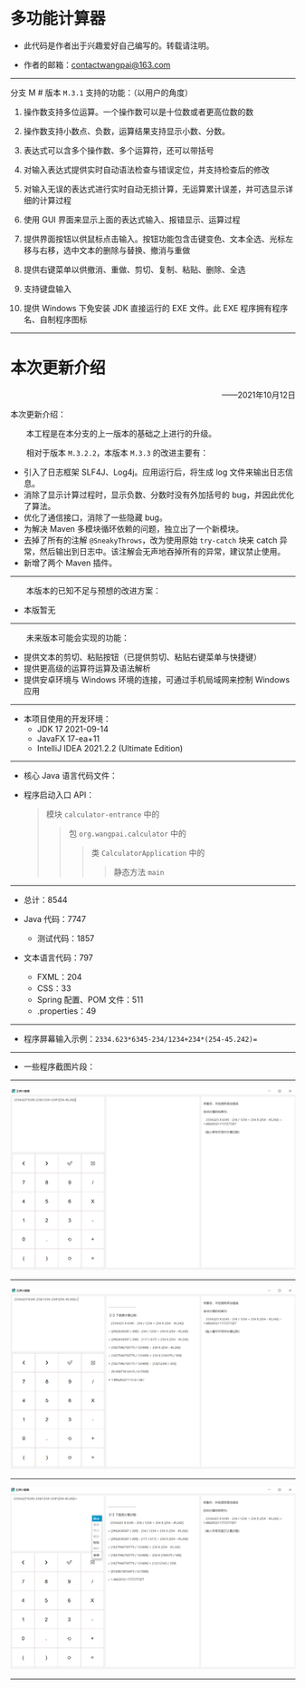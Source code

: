 # 多功能计算器

* 此代码是作者出于兴趣爱好自己编写的。转载请注明。

* 作者的邮箱：contactwangpai@163.com

---

分支 M # 版本 ` M.3.1 ` 支持的功能：（以用户的角度）

1. 操作数支持多位运算。一个操作数可以是十位数或者更高位数的数

2. 操作数支持小数点、负数，运算结果支持显示小数、分数。

3. 表达式可以含多个操作数、多个运算符，还可以带括号

4. 对输入表达式提供实时自动语法检查与错误定位，并支持检查后的修改

5. 对输入无误的表达式进行实时自动无损计算，无运算累计误差，并可选显示详细的计算过程

6. 使用 GUI 界面来显示上面的表达式输入、报错显示、运算过程

7. 提供界面按钮以供鼠标点击输入。按钮功能包含击键变色、文本全选、光标左移与右移，选中文本的删除与替换、撤消与重做

8. 提供右键菜单以供撤消、重做、剪切、复制、粘贴、删除、全选

9. 支持键盘输入

10. 提供 Windows 下免安装 JDK 直接运行的 EXE 文件。此 EXE 程序拥有程序名、自制程序图标


---



# 本次更新介绍

<p align="right">——2021年10月12日</p>

本次更新介绍：

&emsp;&emsp;本工程是在本分支的上一版本的基础之上进行的升级。

&emsp;&emsp;相对于版本 ` M.3.2.2 `，本版本 ` M.3.3 ` 的改进主要有：

* 引入了日志框架 SLF4J、Log4j。应用运行后，将生成 log 文件来输出日志信息。
* 消除了显示计算过程时，显示负数、分数时没有外加括号的 bug，并因此优化了算法。
* 优化了通信接口，消除了一些隐藏 bug。
* 为解决 Maven 多模块循环依赖的问题，独立出了一个新模块。
* 去掉了所有的注解 `@SneakyThrows`，改为使用原始 `try-catch` 块来 catch 异常，然后输出到日志中。该注解会无声地吞掉所有的异常，建议禁止使用。
* 新增了两个 Maven 插件。

---

&emsp;&emsp;本版本的已知不足与预想的改进方案：

* 本版暂无

---

&emsp;&emsp;未来版本可能会实现的功能：

* 提供文本的剪切、粘贴按钮（已提供剪切、粘贴右键菜单与快捷键）
* 提供更高级的运算符运算及语法解析
* 提供安卓环境与 Windows 环境的连接，可通过手机局域网来控制 Windows 应用


---

* 本项目使用的开发环境：
  - JDK 17 2021-09-14
  - JavaFX 17-ea+11
  - IntelliJ IDEA 2021.2.2 (Ultimate Edition)

---

* 核心 Java 语言代码文件：

* 程序启动入口 API：

  >  模块 `calculator-entrance` 中的
  >
  >  > 包 `org.wangpai.calculator` 中的
  >  >
  >  > > 类  `CalculatorApplication` 中的
  >  > >
  >  > > > 静态方法 `main`

---

* 总计：8544
* Java 代码：7747
  - 测试代码：1857

* 文本语言代码：797

  - FXML：204
  - CSS：33
  - Spring 配置、POM 文件：511
  - .properties：49

---

* 程序屏幕输入示例：`2334.623*6345-234/1234+234*(254-45.242)=`

---

* 一些程序截图片段：

---

![](img_md/20211014_1.png)

---

![](img_md/20211014_2.png)

---

![](img_md/20211014_3.png)

---
